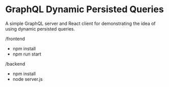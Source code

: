 # GraphQL Dynamic Persisted Queries

A simple GraphQL server and React client for demonstrating the idea of using dynamic persisted queries.

/frontend
  - npm install
  - npm run start

/backend
 - npm install
 - node server.js
